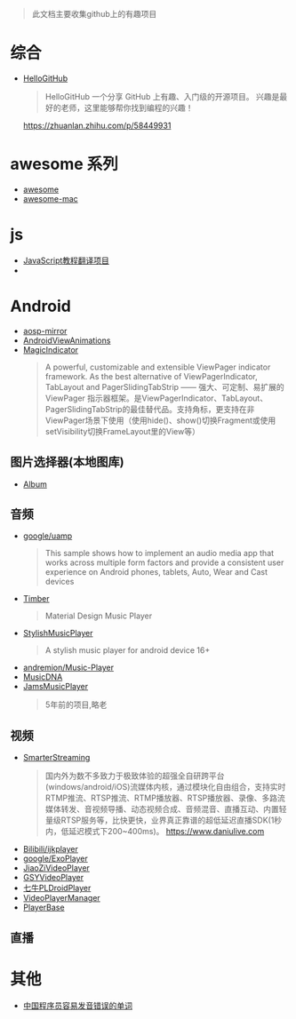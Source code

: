 > 此文档主要收集github上的有趣项目

# 综合
- [HelloGitHub](https://github.com/521xueweihan/HelloGitHub)
  > HelloGitHub 一个分享 GitHub 上有趣、入门级的开源项目。
兴趣是最好的老师，这里能够帮你找到编程的兴趣！

    https://zhuanlan.zhihu.com/p/58449931
    
# awesome 系列
- [awesome](https://github.com/sindresorhus/awesome)
- [awesome-mac](https://github.com/jaywcjlove/awesome-mac)

# js
- [JavaScript教程翻译项目](https://github.com/javascript-tutorial/zh.javascript.info/tree/master)
- []()

# Android
- [aosp-mirror](https://github.com/aosp-mirror)
- [AndroidViewAnimations](https://github.com/daimajia/AndroidViewAnimations)
- [MagicIndicator](https://github.com/hackware1993/MagicIndicator)
  > A powerful, customizable and extensible ViewPager indicator framework. As the best alternative of ViewPagerIndicator, TabLayout and PagerSlidingTabStrip —— 强大、可定制、易扩展的 ViewPager 指示器框架。是ViewPagerIndicator、TabLayout、PagerSlidingTabStrip的最佳替代品。支持角标，更支持在非ViewPager场景下使用（使用hide()、show()切换Fragment或使用setVisibility切换FrameLayout里的View等）
## 图片选择器(本地图库)
- [Album](https://github.com/yanzhenjie/Album)

## 音频
- [google/uamp](https://github.com/android/uamp)
  > This sample shows how to implement an audio media app that works across multiple form factors and provide a consistent user experience on Android phones, tablets, Auto, Wear and Cast devices
- [Timber](https://github.com/naman14/Timber)
  > Material Design Music Player
- [StylishMusicPlayer](https://github.com/ryanhoo/StylishMusicPlayer)
  > A stylish music player for android device 16+
- [andremion/Music-Player](https://github.com/andremion/Music-Player)
- [MusicDNA](https://github.com/harjot-oberai/MusicDNA)
- [JamsMusicPlayer](https://github.com/psaravan/JamsMusicPlayer)
  > 5年前的项目,略老

## 视频
- [SmarterStreaming](https://github.com/daniulive/SmarterStreaming)
    > 国内外为数不多致力于极致体验的超强全自研跨平台(windows/android/iOS)流媒体内核，通过模块化自由组合，支持实时RTMP推流、RTSP推流、RTMP播放器、RTSP播放器、录像、多路流媒体转发、音视频导播、动态视频合成、音频混音、直播互动、内置轻量级RTSP服务等，比快更快，业界真正靠谱的超低延迟直播SDK(1秒内，低延迟模式下200~400ms)。 https://www.daniulive.com
- [Bilibili/ijkplayer](https://github.com/Bilibili/ijkplayer)
- [google/ExoPlayer](https://github.com/google/ExoPlayer)
- [JiaoZiVideoPlayer](https://github.com/lipangit/JiaoZiVideoPlayer)
- [GSYVideoPlayer](https://github.com/CarGuo/GSYVideoPlayer)
- [七牛PLDroidPlayer](https://github.com/pili-engineering/PLDroidPlayer)
- [VideoPlayerManager](https://github.com/danylovolokh/VideoPlayerManager)
- [PlayerBase](https://github.com/jiajunhui/PlayerBase)

## 直播


# 其他
- [中国程序员容易发音错误的单词](https://github.com/shimohq/chinese-programmer-wrong-pronunciation)
